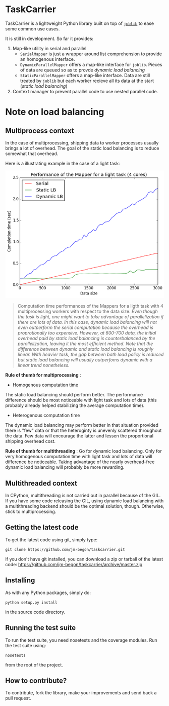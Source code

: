 TaskCarrier
===========
TaskCarrier is a lightweight Python library built on top of [`joblib`](https://pythonhosted.org/joblib/) to ease some common use cases.

It is still in development. So far it provides:

1. Map-like utility in serial and parallel
    * `SerialMapper` is just a wrapper around list comprehension to provide an homogenous interface.
    * `DynamicParallelMapper` offers a map-like interface for `joblib`. Pieces of data are queued so as to provde *dynamic load balancing*
    * `StaticParallelMapper` offers a map-like interface. Data are still treated by `joblib` but each worker recieve all its data at the start (*static load balancing*)
2. Context manager to prevent parallel code to use nested parallel code.

# Note on load balancing

## Multiprocess context
In the case of multiprocessing, shipping data to worker processes usually brings a lot of overhead. The goal of the static load balancing is to reduce somewhat that overhead.

Here is a illustrating example in the case of a light task:

![Load balancing benchmark](inc_size_light_task.png)
>Computation time performances of the Mappers for a ligth task with 4 multiprocessing workers with respect to the data size.
>_Even though the task is light, one might want to take advantage of parallelization if there are lots of data. In this case, dynamic load balancing
will not even outperform the serial computation because the overhead is proprotionally too expensive. However, at 600-700 data, the initial overhead paid by static load balancing is counterbalanced by the parallelization, leaving it the most efficient method. Note that the difference between dynamic and static load balancing is roughly linear. With heavier task, the gap between both load policy is reduced but static load balancing will usually outperfoms dynamic with a linear trend nonetheless._

**Rule of thumb for multiprocessing** :
* Homogenous computation time

The static load balancing should perform better. The performance difference should be most noticeable with light task and lots of data (this probably already helped stabilizing the average computation time).

* Heterogenous computation time

The dynamic load balancing may perform better in that situation provided there is "few" data or that the heteroginty is unevenly scattered throughout the data. Few data will encourage the latter and lessen the proportional shipping overhead cost.

**Rule of thumb for multithreading** :
Go for dynamic load balancing. Only for very homogenous computation time with light task and lots of data will difference be noticeable. Taking advantage of the nearly overhead-free dynamic load balancing will probably be more rewarding.

## Multithreaded context
In CPython, multithreading is not carried out in parallel because of the GIL. If you have some code releasing the GIL, using dynamic load balancing with a multithreading backend should be the optimal solution, though. Otherwise, stick to multiprocessing.

Getting the latest code
-----------------------

To get the latest code using git, simply type:


    git clone https://github.com/jm-begon/taskcarrier.git

If you don't have git installed, you can download a zip or tarball of the
latest code: https://github.com/jm-begon/taskcarrier/archive/master.zip



Installing
----------

As with any Python packages, simply do:

    python setup.py install

in the source code directory.


Running the test suite
----------------------

To run the test suite, you need nosetests and the coverage modules.
Run the test suite using:

    nosetests

from the root of the project.


How to contribute?
------------------

To contribute, fork the library, make your improvements and send back a pull request.
